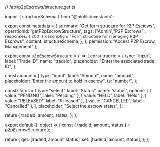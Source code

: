 // /api/p2pEscrows/structure.get.ts

import { structureSchema } from "@b/utils/constants";

export const metadata = {
  summary: "Get form structure for P2P Escrows",
  operationId: "getP2pEscrowStructure",
  tags: ["Admin","P2P Escrows"],
  responses: {
    200: {
      description: "Form structure for managing P2P Escrows",
      content: structureSchema,
    },
  },
  permission: "Access P2P Escrow Management"
};

export const p2pEscrowStructure = () => {
  const tradeId = {
    type: "input",
    label: "Trade ID",
    name: "tradeId",
    placeholder: "Enter the associated trade ID",
  };

  const amount = {
    type: "input",
    label: "Amount",
    name: "amount",
    placeholder: "Enter the amount to hold in escrow",
    ts: "number",
  };

  const status = {
    type: "select",
    label: "Status",
    name: "status",
    options: [
      { value: "PENDING", label: "Pending" },
      { value: "HELD", label: "Held" },
      { value: "RELEASED", label: "Released" },
      { value: "CANCELLED", label: "Cancelled" },
    ],
    placeholder: "Select the escrow status",
  };

  return {
    tradeId,
    amount,
    status,
  };
};

export default (): object => {
  const { tradeId, amount, status } = p2pEscrowStructure();

  return {
    get: [tradeId, amount, status],
    set: [tradeId, amount, status],
  };
};

